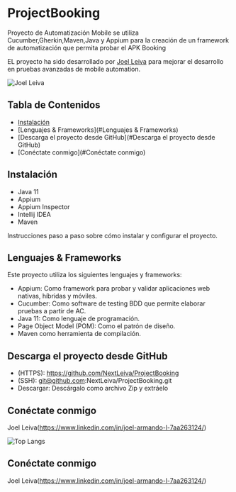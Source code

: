 # ProjectBooking

Proyecto de Automatización Mobile se utiliza Cucumber,Gherkin,Maven,Java y Appium para la creación de un framework de automatización que permita probar el APK Booking

EL proyecto ha sido desarrollado por [Joel Leiva](https://www.linkedin.com/in/joel-armando-l-7aa263124/) para mejorar el desarrollo en pruebas avanzadas de mobile automation.


![Joel Leiva](https://github-readme-stats.vercel.app/api?username=NextLeiva&show_icons=true&theme=dark)



## Tabla de Contenidos

- [Instalación](#instalación)
- [Lenguajes & Frameworks](#Lenguajes & Frameworks)
- [Descarga el proyecto desde GitHub](#Descarga el proyecto desde GitHub)
- [Conéctate conmigo](#Conéctate conmigo)

## Instalación
- Java 11
- Appium
- Appium Inspector
- Intellij IDEA
- Maven

Instrucciones paso a paso sobre cómo instalar y configurar el proyecto.

## Lenguajes & Frameworks
Este proyecto utiliza los siguientes lenguajes y frameworks:


- Appium: Como framework para probar y validar aplicaciones web nativas, híbridas y móviles.
- Cucumber: Como software de testing BDD que permite elaborar pruebas a partir de AC.
- Java 11: Como lenguaje de programación.
- Page Object Model (POM): Como el patrón de diseño.
- Maven como herramienta de compilación.

## Descarga el proyecto desde GitHub

- (HTTPS): https://github.com/NextLeiva/ProjectBooking
- (SSH): git@github.com:NextLeiva/ProjectBooking.git
- Descargar: Descárgalo como archivo Zip y extráelo

## Conéctate conmigo
Joel Leiva(https://www.linkedin.com/in/joel-armando-l-7aa263124/)

![Top Langs](https://github-readme-stats.vercel.app/api/top-langs/?username=NextLeiva&hide_progress=true)





## Conéctate conmigo
Joel Leiva(https://www.linkedin.com/in/joel-armando-l-7aa263124/)

